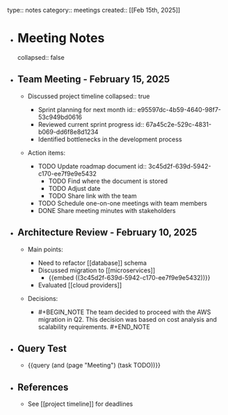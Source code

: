 type:: notes
category:: meetings
created:: [[Feb 15th, 2025]]

- # Meeting Notes
  collapsed:: false

- ## Team Meeting - February 15, 2025
  - Discussed project timeline
    collapsed:: true
    - Sprint planning for next month
      id:: e95597dc-4b59-4640-98f7-53c949bd0616
    - Reviewed current sprint progress
      id:: 67a45c2e-529c-4831-b069-dd6f8e8d1234
    - Identified bottlenecks in the development process

  - Action items:
    - TODO Update roadmap document
      id:: 3c45d2f-639d-5942-c170-ee7f9e9e5432
      - TODO Find where the document is stored
      - TODO Adjust date
      - TODO Share link with the team
    - TODO Schedule one-on-one meetings with team members
    - DONE Share meeting minutes with stakeholders

- ## Architecture Review - February 10, 2025
  - Main points:
    - Need to refactor [[database]] schema
    - Discussed migration to [[microservices]]
      - {{embed ((3c45d2f-639d-5942-c170-ee7f9e9e5432))}}
    - Evaluated [[cloud providers]]

  - Decisions:
    - #+BEGIN_NOTE
      The team decided to proceed with the AWS migration in Q2.
      This decision was based on cost analysis and scalability requirements.
      #+END_NOTE

- ## Query Test
  - {{query (and (page "Meeting") (task TODO))}}

- ## References
  - See [[project timeline]] for deadlines 